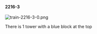 #### 2216-3
![train-2216-3-0.png](https://github.com/lil-lab/nlvr/raw/master/nlvr/train/images/32/train-2216-3-0.png "train-2216-3-0.png")

There is 1 tower with a blue block at the top